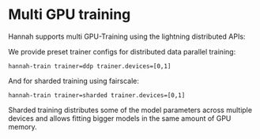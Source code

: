 <!--
Copyright (c) 2023 Hannah contributors.

This file is part of hannah.
See https://github.com/ekut-es/hannah for further info.

Licensed under the Apache License, Version 2.0 (the "License");
you may not use this file except in compliance with the License.
You may obtain a copy of the License at

    http://www.apache.org/licenses/LICENSE-2.0

Unless required by applicable law or agreed to in writing, software
distributed under the License is distributed on an "AS IS" BASIS,
WITHOUT WARRANTIES OR CONDITIONS OF ANY KIND, either express or implied.
See the License for the specific language governing permissions and
limitations under the License.
-->
# Multi GPU training

Hannah supports multi GPU-Training using the lightning distributed APIs:

We provide preset trainer configs for distributed data parallel training:

```hannah-train trainer=ddp trainer.devices=[0,1]```


And for sharded training using fairscale:


```hannah-train trainer=sharded trainer.devices=[0,1]```


Sharded training distributes some of the model parameters across multiple devices and allows fitting bigger models in the same amount of GPU memory.
